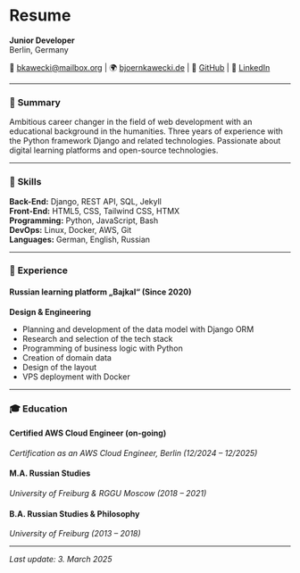 # Resume

**Junior Developer**  
Berlin, Germany  

📧 [bkawecki@mailbox.org](mailto:bkawecki@mailbox.org) | 🌍 [bjoernkawecki.de](http://bjoernkawecki.de) | 💼 [GitHub](https://github.com/bjkawecki) | 🔗 [LinkedIn](https://www.linkedin.com/in/bj%C3%B6rnkawecki)  

---

### 📝 **Summary**
  Ambitious career changer in the field of web development with an educational background in the humanities.
  Three years of experience with the Python framework Django and related technologies.
  Passionate about digital learning platforms and open-source technologies.

---

### 🔧 **Skills**
**Back-End:** Django, REST API, SQL, Jekyll  
**Front-End:** HTML5, CSS, Tailwind CSS, HTMX  
**Programming:** Python, JavaScript, Bash  
**DevOps:** Linux, Docker, AWS, Git  
**Languages:** German, English, Russian

---

### 💼 **Experience**
#### **Russian learning platform „Bajkal“** (Since 2020)

**Design & Engineering**
- Planning and development of the data model with Django ORM
- Research and selection of the tech stack
- Programming of business logic with Python
- Creation of domain data
- Design of the layout
- VPS deployment with Docker

---

### 🎓 **Education**
#### **Certified AWS Cloud Engineer (on-going)**  
*Certification as an AWS Cloud Engineer, Berlin (12/2024 – 12/2025)*  

#### **M.A. Russian Studies**  
*University of Freiburg & RGGU Moscow (2018 – 2021)*  

#### **B.A. Russian Studies & Philosophy**  
*University of Freiburg (2013 – 2018)*  

---

*Last update: 3. March 2025*

